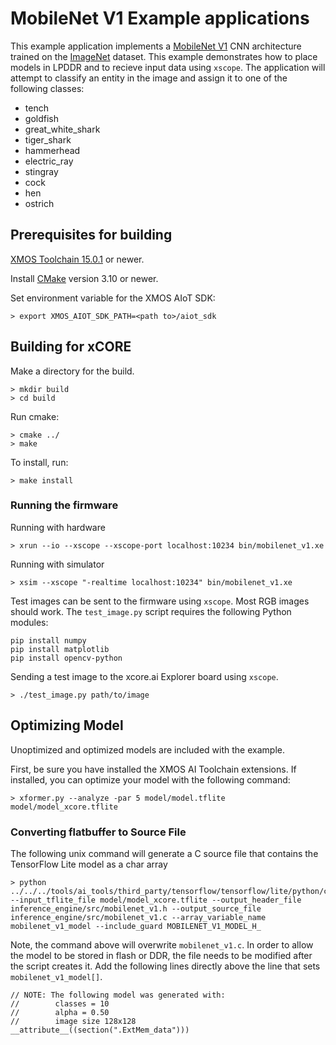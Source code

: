 # MobileNet V1 Example applications

This example application implements a [MobileNet V1](https://arxiv.org/abs/1704.04861) CNN architecture trained on the [ImageNet](http://www.image-net.org/) dataset.  This example demonstrates how to place models in LPDDR and to recieve input data using `xscope`.  The application will attempt to classify an entity in the image and assign it to one of the following classes:

- tench
- goldfish
- great_white_shark
- tiger_shark
- hammerhead
- electric_ray
- stingray
- cock
- hen
- ostrich

## Prerequisites for building

[XMOS Toolchain 15.0.1](https://www.xmos.com/software/tools/) or newer.

Install [CMake](https://cmake.org/download/) version 3.10 or newer.

Set environment variable for the XMOS AIoT SDK:

    > export XMOS_AIOT_SDK_PATH=<path to>/aiot_sdk

## Building for xCORE

Make a directory for the build.

    > mkdir build
    > cd build

Run cmake:

    > cmake ../
    > make

To install, run:

    > make install

### Running the firmware

Running with hardware

    > xrun --io --xscope --xscope-port localhost:10234 bin/mobilenet_v1.xe

Running with simulator

    > xsim --xscope "-realtime localhost:10234" bin/mobilenet_v1.xe

Test images can be sent to the firmware using `xscope`.  Most RGB images should work.  The `test_image.py` script requires the following Python modules:

    pip install numpy
    pip install matplotlib
    pip install opencv-python

Sending a test image to the xcore.ai Explorer board using `xscope`.

    > ./test_image.py path/to/image

## Optimizing Model

Unoptimized and optimized models are included with the example.

First, be sure you have installed the XMOS AI Toolchain extensions.  If installed, you can optimize your model with the following command:

    > xformer.py --analyze -par 5 model/model.tflite model/model_xcore.tflite

### Converting flatbuffer to Source File

The following unix command will generate a C source file that contains the TensorFlow Lite model as a char array

    > python ../../../tools/ai_tools/third_party/tensorflow/tensorflow/lite/python/convert_file_to_c_source.py --input_tflite_file model/model_xcore.tflite --output_header_file inference_engine/src/mobilenet_v1.h --output_source_file inference_engine/src/mobilenet_v1.c --array_variable_name mobilenet_v1_model --include_guard MOBILENET_V1_MODEL_H_

Note, the command above will overwrite `mobilenet_v1.c`.  In order to allow the model to be stored in flash or DDR, the file needs to be modified after the script creates it.  Add the following lines directly above the line that sets `mobilenet_v1_model[]`.

    // NOTE: The following model was generated with:
    //        classes = 10
    //        alpha = 0.50
    //        image size 128x128
    __attribute__((section(".ExtMem_data")))
